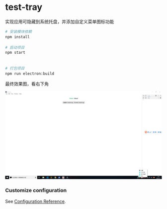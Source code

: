 # test-tray

实现应用可隐藏到系统托盘，并添加自定义菜单图标功能

```bash
# 安装模块依赖
npm install

# 启动项目
npm start


# 打包项目
npm run electron:build
```

最终效果图，看右下角

![avatar](./appMenuTray.png)

### Customize configuration

See [Configuration Reference](https://cli.vuejs.org/config/).
